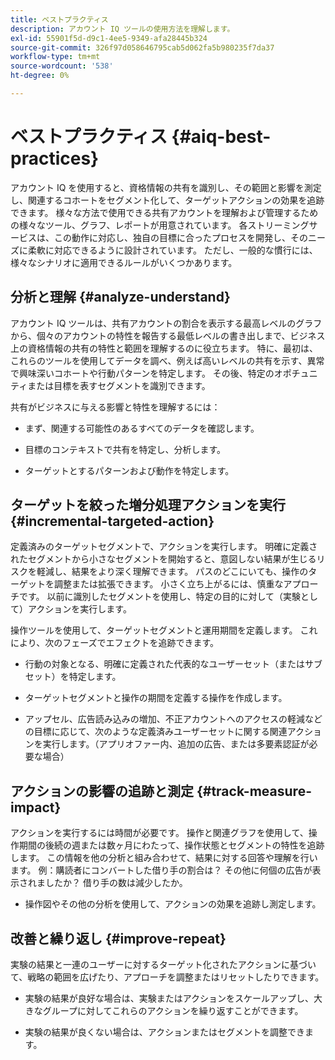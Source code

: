 ```yaml
---
title: ベストプラクティス
description: アカウント IQ ツールの使用方法を理解します。
exl-id: 55901f5d-d9c1-4ee5-9349-afa28445b324
source-git-commit: 326f97d058646795cab5d062fa5b980235f7da37
workflow-type: tm+mt
source-wordcount: '538'
ht-degree: 0%

---
```


# ベストプラクティス {#aiq-best-practices}

アカウント IQ を使用すると、資格情報の共有を識別し、その範囲と影響を測定し、関連するコホートをセグメント化して、ターゲットアクションの効果を追跡できます。 様々な方法で使用できる共有アカウントを理解および管理するための様々なツール、グラフ、レポートが用意されています。 各ストリーミングサービスは、この動作に対応し、独自の目標に合ったプロセスを開発し、そのニーズに柔軟に対応できるように設計されています。  ただし、一般的な慣行には、様々なシナリオに適用できるルールがいくつかあります。

## 分析と理解 {#analyze-understand}

アカウント IQ ツールは、共有アカウントの割合を表示する最高レベルのグラフから、個々のアカウントの特性を報告する最低レベルの書き出しまで、ビジネス上の資格情報の共有の特性と範囲を理解するのに役立ちます。 特に、最初は、これらのツールを使用してデータを調べ、例えば高いレベルの共有を示す、異常で興味深いコホートや行動パターンを特定します。 その後、特定のオポチュニティまたは目標を表すセグメントを識別できます。

共有がビジネスに与える影響と特性を理解するには：

* まず、関連する可能性のあるすべてのデータを確認します。

* 目標のコンテキストで共有を特定し、分析します。

* ターゲットとするパターンおよび動作を特定します。

## ターゲットを絞った増分処理アクションを実行 {#incremental-targeted-action}

定義済みのターゲットセグメントで、アクションを実行します。 明確に定義されたセグメントから小さなセグメントを開始すると、意図しない結果が生じるリスクを軽減し、結果をより深く理解できます。 パスのどこにいても、操作のターゲットを調整または拡張できます。
小さく立ち上がるには、慎重なアプローチです。 以前に識別したセグメントを使用し、特定の目的に対して（実験として）アクションを実行します。

操作ツールを使用して、ターゲットセグメントと運用期間を定義します。 これにより、次のフェーズでエフェクトを追跡できます。

* 行動の対象となる、明確に定義された代表的なユーザーセット（またはサブセット）を特定します。

* ターゲットセグメントと操作の期間を定義する操作を作成します。

* アップセル、広告読み込みの増加、不正アカウントへのアクセスの軽減などの目標に応じて、次のような定義済みユーザーセットに関する関連アクションを実行します。（アプリオファー内、追加の広告、または多要素認証が必要な場合）

<!--If necessary, gauge the affect [by measuring the impact of actions taken](#track-measure-impact).-->

## アクションの影響の追跡と測定 {#track-measure-impact}

アクションを実行するには時間が必要です。 操作と関連グラフを使用して、操作期間の後続の週または数ヶ月にわたって、操作状態とセグメントの特性を追跡します。 この情報を他の分析と組み合わせて、結果に対する回答や理解を行います。 例：購読者にコンバートした借り手の割合は？ その他に何個の広告が表示されましたか？ 借り手の数は減少したか。

* 操作図やその他の分析を使用して、アクションの効果を追跡し測定します。

## 改善と繰り返し {#improve-repeat}

実験の結果と一連のユーザーに対するターゲット化されたアクションに基づいて、戦略の範囲を広げたり、アプローチを調整またはリセットしたりできます。

* 実験の結果が良好な場合は、実験またはアクションをスケールアップし、大きなグループに対してこれらのアクションを繰り返すことができます。

* 実験の結果が良くない場合は、アクションまたはセグメントを調整できます。

<!--

Best Practices
Account IQ enables you to maximize your business ROI, and eventually grow your subscribers and revenue by understanding subscriber usage patterns and password sharing. Read on to know how you can make the best use of Account IQ to manage credential sharing.

Analyze and understand
Authorized access of streaming services generates vast sums of data representing user activity. Use Account IQ analytics tools to explore the data and identify interesting cohorts or behavioral patterns that indicate sharing. Then, segments representing a particular opportunity or objective can be identified.

To understand nature and impact of sharing on your business:

Use Account IQ to access all relevant data.

Identify and analyze sharing in the context of your objectives.

Identify patterns and behavior to target.

Take targeted incremental action
To start small and ramp up is a prudent approach. Use previously identified segments, and take actions (as experiments) with specific objectives.

Identify a well-defined, representative subset of users in the segment to act on.

Depending on objectives such as upselling, increasing ad load, or mitigating access to fraudulent accounts, take relevant actions to include customer messaging or offers, extra ads, or requiring multi-factor authentication.

Target users are likely to respond to offers to upgrade and pay for sharing.

Align enterprise stakeholders to update strategy, such as:

Revisit partner agreements to enlist cooperation or concessions.

Simplify access and enhance the user experience for good customers.

Mitigate sharing by limiting access to obvious moochers.

If necessary, gauge the affect by measuring the impact of actions taken.

Track and measure the impact of actions
Once you have acted on some set of users within a segment, it is important to measure the effect of those actions over a subsequent period of weeks or months. For example, you would want to understand:

What percentage of borrowers converted to subscribers?

How many additional ads were viewed?

Did the number of borrowers decrease?

Account IQ's sophisticated machine learning based models help you analyze and measure the impacts of your experiments (or actions).

Improve and repeat
Based on the outcomes of your experiments and targeted actions on small groups of users, you can expand the reach of your strategies to rest of the user segment or reset the strategy and audience to act on.

Based on the usage insights from risk indices, sharing levels, and usage patterns, you can create experiments (or operations) and tailor your actions for strategic goals or desired outcomes.

If the results of the experiment are favorable, then you can scale up the experiment, and repeat those actions on a larger group.

If the results of the experiment are unfavorable, then you can adjust your action or the experiment group.

Therefore, understanding, acting, and tracking are the keys to optimally mitigate and manage credential sharing in your subscribers.
-->
